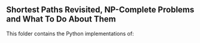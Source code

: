 ## Shortest Paths Revisited, NP-Complete Problems and What To Do About Them

This folder contains the Python implementations of:
